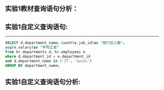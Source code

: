## 实验1教材查询语句分析：







## 实验1自定义查询语句:

---
```SQL
SELECT d.department_name，count(e.job_id)as "部门总人数"，
avg(e.salary)as "平均工资"
from hr.departments d，hr.employees e
where d.department_id = e.department_id
and d.department_name in ('IT'，'Sales')
GROUP BY department_name;
```
## 实验1自定义查询语句分析:
